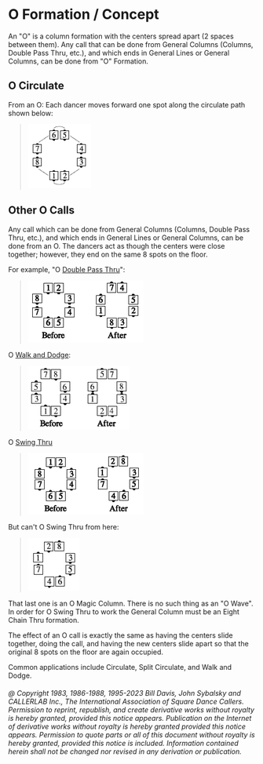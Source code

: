 
# O Formation / Concept

An "O" is a column formation with the centers spread
apart (2 spaces between them). Any call that can be done
from General Columns (Columns, Double Pass Thru,
etc.), and which ends in General Lines or General Columns,
can be done from "O" Formation.

## O Circulate
From an O: Each dancer moves forward one spot along the circulate path shown below:

> 
> ![alt](o_formation_1.png)
> 

## Other O Calls  
Any call which can be done from
General Columns (Columns, Double Pass Thru, etc.), and which ends in
General Lines or General Columns, can be
done from an O. The dancers act as though the centers
were close together; however, they end on the same 8 spots
on the floor. 

For example, "O [Double Pass Thru](../b1/double_pass_thru.md)":

> 
> ![alt](o_formation_2.png)
> 

O [Walk and Dodge](../ms/walk_and_dodge.md):


> 
> ![alt](o_formation_3.png)
> 

O [Swing Thru](../b2/swing_thru.md)

> 
> ![alt](o_formation_4.png)
> 

But can't O Swing Thru from here:

> 
> ![alt](o_formation_5.png)
> 

That last one is an O Magic Column. There is no such
thing as an "O Wave".
In order for O Swing Thru to
work the General Column must be an Eight Chain Thru formation.

The effect of an O call is exactly the same as having the
centers slide together, doing the call, and having the new
centers slide apart so that the original 8 spots on the
floor are again occupied.

Common applications include Circulate, Split Circulate, and Walk and Dodge.

###### @ Copyright 1983, 1986-1988, 1995-2023 Bill Davis, John Sybalsky and CALLERLAB Inc., The International Association of Square Dance Callers. Permission to reprint, republish, and create derivative works without royalty is hereby granted, provided this notice appears. Publication on the Internet of derivative works without royalty is hereby granted provided this notice appears. Permission to quote parts or all of this document without royalty is hereby granted, provided this notice is included. Information contained herein shall not be changed nor revised in any derivation or publication.

